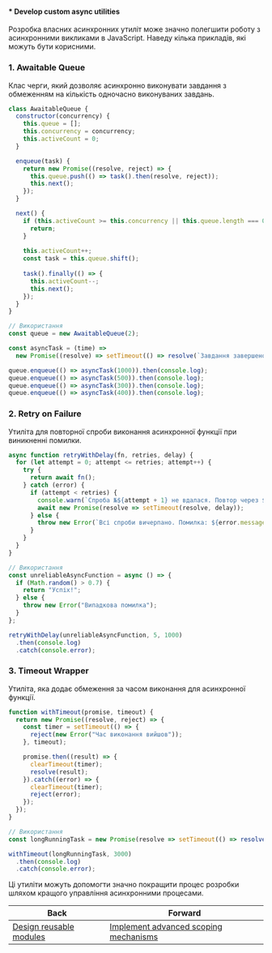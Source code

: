 #### * Develop custom async utilities

Розробка власних асинхронних утиліт може значно полегшити роботу з асинхронними викликами в JavaScript. Наведу кілька прикладів, які можуть бути корисними.

### 1. Awaitable Queue

Клас черги, який дозволяє асинхронно виконувати завдання з обмеженням на кількість одночасно виконуваних завдань.

```javascript
class AwaitableQueue {
  constructor(concurrency) {
    this.queue = [];
    this.concurrency = concurrency;
    this.activeCount = 0;
  }

  enqueue(task) {
    return new Promise((resolve, reject) => {
      this.queue.push(() => task().then(resolve, reject));
      this.next();
    });
  }

  next() {
    if (this.activeCount >= this.concurrency || this.queue.length === 0) {
      return;
    }
    
    this.activeCount++;
    const task = this.queue.shift();
    
    task().finally(() => {
      this.activeCount--;
      this.next();
    });
  }
}

// Використання
const queue = new AwaitableQueue(2);

const asyncTask = (time) => 
  new Promise((resolve) => setTimeout(() => resolve(`Завдання завершено за ${time} мс`), time));

queue.enqueue(() => asyncTask(1000)).then(console.log);
queue.enqueue(() => asyncTask(500)).then(console.log);
queue.enqueue(() => asyncTask(300)).then(console.log);
queue.enqueue(() => asyncTask(400)).then(console.log);
```

### 2. Retry on Failure

Утиліта для повторної спроби виконання асинхронної функції при виникненні помилки.

```javascript
async function retryWithDelay(fn, retries, delay) {
  for (let attempt = 0; attempt <= retries; attempt++) {
    try {
      return await fn();
    } catch (error) {
      if (attempt < retries) {
        console.warn(`Спроба №${attempt + 1} не вдалася. Повтор через ${delay} мс.`);
        await new Promise(resolve => setTimeout(resolve, delay));
      } else {
        throw new Error(`Всі спроби вичерпано. Помилка: ${error.message}`);
      }
    }
  }
}

// Використання
const unreliableAsyncFunction = async () => {
  if (Math.random() > 0.7) {
    return "Успіх!";
  } else {
    throw new Error("Випадкова помилка");
  }
};

retryWithDelay(unreliableAsyncFunction, 5, 1000)
  .then(console.log)
  .catch(console.error);
```

### 3. Timeout Wrapper

Утиліта, яка додає обмеження за часом виконання для асинхронної функції.

```javascript
function withTimeout(promise, timeout) {
  return new Promise((resolve, reject) => {
    const timer = setTimeout(() => {
      reject(new Error("Час виконання вийшов"));
    }, timeout);

    promise.then((result) => {
      clearTimeout(timer);
      resolve(result);
    }).catch((error) => {
      clearTimeout(timer);
      reject(error);
    });
  });
}

// Використання
const longRunningTask = new Promise(resolve => setTimeout(() => resolve("Завдання завершено!"), 5000));

withTimeout(longRunningTask, 3000)
  .then(console.log)
  .catch(console.error);
```

Ці утиліти можуть допомогти значно покращити процес розробки шляхом кращого управління асинхронними процесами.

| Back | Forward |
|---|---|
| [Design reusable modules](/ua/senior/javascript/create-modular-designs.md)  | [Implement advanced scoping mechanisms](/ua/senior/javascript/implement-advanced-scoping-mechanisms.md) |